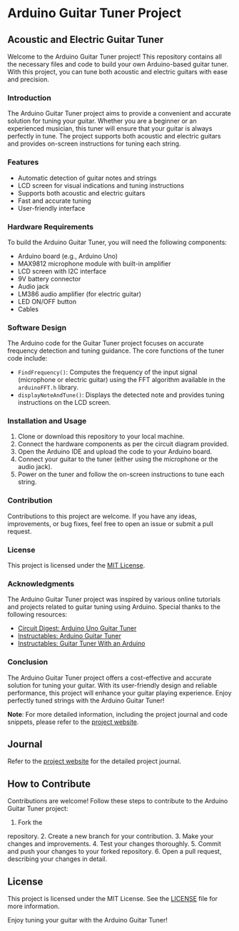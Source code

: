 # Arduino Guitar Tuner Project


## Acoustic and Electric Guitar Tuner

Welcome to the Arduino Guitar Tuner project! This repository contains all the necessary files and code to build your own Arduino-based guitar tuner. With this project, you can tune both acoustic and electric guitars with ease and precision.

### Introduction
The Arduino Guitar Tuner project aims to provide a convenient and accurate solution for tuning your guitar. Whether you are a beginner or an experienced musician, this tuner will ensure that your guitar is always perfectly in tune. The project supports both acoustic and electric guitars and provides on-screen instructions for tuning each string.

### Features
- Automatic detection of guitar notes and strings
- LCD screen for visual indications and tuning instructions
- Supports both acoustic and electric guitars
- Fast and accurate tuning
- User-friendly interface

### Hardware Requirements
To build the Arduino Guitar Tuner, you will need the following components:
- Arduino board (e.g., Arduino Uno)
- MAX9812 microphone module with built-in amplifier
- LCD screen with I2C interface
- 9V battery connector
- Audio jack
- LM386 audio amplifier (for electric guitar)
- LED ON/OFF button
- Cables

### Software Design
The Arduino code for the Guitar Tuner project focuses on accurate frequency detection and tuning guidance. The core functions of the tuner code include:
- `FindFrequency()`: Computes the frequency of the input signal (microphone or electric guitar) using the FFT algorithm available in the `arduinoFFT.h` library.
- `displayNoteAndTune()`: Displays the detected note and provides tuning instructions on the LCD screen.

### Installation and Usage
1. Clone or download this repository to your local machine.
2. Connect the hardware components as per the circuit diagram provided.
3. Open the Arduino IDE and upload the code to your Arduino board.
4. Connect your guitar to the tuner (either using the microphone or the audio jack).
5. Power on the tuner and follow the on-screen instructions to tune each string.

### Contribution
Contributions to this project are welcome. If you have any ideas, improvements, or bug fixes, feel free to open an issue or submit a pull request.

### License
This project is licensed under the [MIT License](LICENSE).

### Acknowledgments
The Arduino Guitar Tuner project was inspired by various online tutorials and projects related to guitar tuning using Arduino. Special thanks to the following resources:
- [Circuit Digest: Arduino Uno Guitar Tuner](https://circuitdigest.com/microcontroller-projects/arduino-uno-guitar-tuner)
- [Instructables: Arduino Guitar Tuner](https://www.instructables.com/Arduino-Guitar-Tuner/)
- [Instructables: Guitar Tuner With an Arduino](https://www.instructables.com/Guitar-Tuner-With-an-Arduino/)

### Conclusion
The Arduino Guitar Tuner project offers a cost-effective and accurate solution for tuning your guitar. With its user-friendly design and reliable performance, this project will enhance your guitar playing experience. Enjoy perfectly tuned strings with the Arduino Guitar Tuner!

**Note**: For more detailed information, including the project journal and code snippets, please refer to the [project website](https://github.com/your-username/arduino-guitar-tuner).

## Journal
Refer to the [project website](https://github.com/your-username/arduino-guitar-tuner) for the detailed project journal.

## How to Contribute
Contributions are welcome! Follow these steps to contribute to the Arduino Guitar Tuner project:

1. Fork the

 repository.
2. Create a new branch for your contribution.
3. Make your changes and improvements.
4. Test your changes thoroughly.
5. Commit and push your changes to your forked repository.
6. Open a pull request, describing your changes in detail.

## License
This project is licensed under the MIT License. See the [LICENSE](LICENSE) file for more information.

Enjoy tuning your guitar with the Arduino Guitar Tuner!

